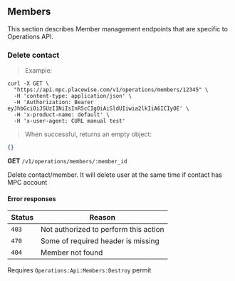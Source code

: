 ## <a name="operations-admin-members"></a> Members⠀

This section describes Member management endpoints that are specific to Operations API.

### <a name="operations-members-delete"></a> Delete contact

> Example:

```shell
curl -X GET \
  "https://api.mpc.placewise.com/v1/operations/members/12345" \
  -H 'content-type: application/json' \
  -H 'Authorization: Bearer eyJhbGciOiJSUzI1NiIsInR5cCIgOiAiSldUIiwia2lkIiA6ICIyOE' \
  -H 'x-product-name: default' \
  -H 'x-user-agent: CURL manual test'
```

> When successful, returns an empty object:

```json
{}
```

**GET** `/v1/operations/members/:member_id`

Delete contact/member. It will delete user at the same time if contact has MPC account


#### Error responses

Status | Reason
--------- | ----------- 
`403` | Not authorized to perform this action
`470` | Some of required header is missing
`404` | Member not found

<aside class="notice">
Requires <code>Operations:Api:Members:Destroy</code> permit
</aside>